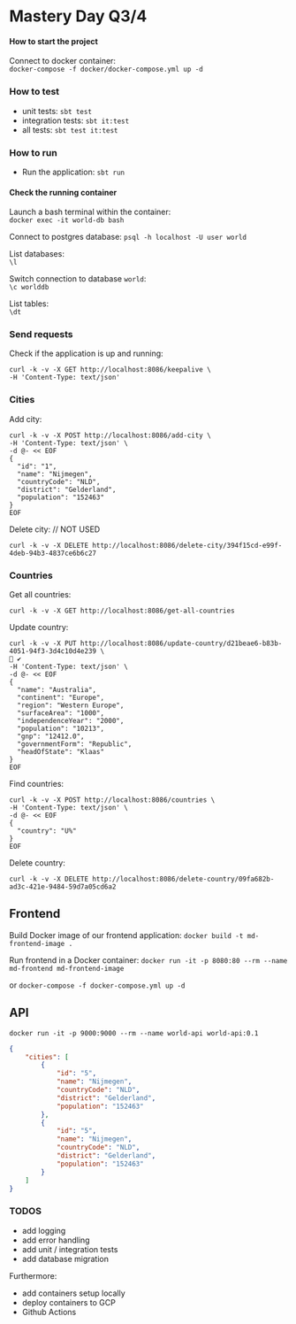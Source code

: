# Mastery Day Q3/4

#### How to start the project
Connect to docker container:  
`docker-compose -f docker/docker-compose.yml up -d`

### How to test

- unit tests: `sbt test`
- integration tests: `sbt it:test`
- all tests: `sbt test it:test`

### How to run

- Run the application: `sbt run`

#### Check the running container
Launch a bash terminal within the container:  
`docker exec -it world-db bash`

Connect to postgres database:
`psql -h localhost -U user world`

List databases:  
`\l`

Switch connection to database `world`:  
`\c worlddb`

List tables:  
`\dt`

### Send requests

Check if the application is up and running:
```
curl -k -v -X GET http://localhost:8086/keepalive \
-H 'Content-Type: text/json'
```

### Cities
Add city:
```
curl -k -v -X POST http://localhost:8086/add-city \
-H 'Content-Type: text/json' \
-d @- << EOF
{
  "id": "1",
  "name": "Nijmegen",
  "countryCode": "NLD",
  "district": "Gelderland",
  "population": "152463"
}
EOF
```

Delete city: // NOT USED
```
curl -k -v -X DELETE http://localhost:8086/delete-city/394f15cd-e99f-4deb-94b3-4837ce6b6c27
```

### Countries
Get all countries:
```
curl -k -v -X GET http://localhost:8086/get-all-countries
```

Update country:
```
curl -k -v -X PUT http://localhost:8086/update-country/d21beae6-b83b-4051-94f3-3d4c10d4e239 \                                                                                                       ✔
-H 'Content-Type: text/json' \
-d @- << EOF
{
  "name": "Australia",
  "continent": "Europe",
  "region": "Western Europe",
  "surfaceArea": "1000",
  "independenceYear": "2000",
  "population": "10213",
  "gnp": "12412.0",
  "governmentForm": "Republic",
  "headOfState": "Klaas"
}
EOF
```



Find countries:
```
curl -k -v -X POST http://localhost:8086/countries \
-H 'Content-Type: text/json' \
-d @- << EOF
{
  "country": "U%"
}
EOF
```

Delete country:
```
curl -k -v -X DELETE http://localhost:8086/delete-country/09fa682b-ad3c-421e-9484-59d7a05cd6a2
```





## Frontend
Build Docker image of our frontend application:
`docker build -t md-frontend-image .`

Run frontend in a Docker container:
`docker run -it -p 8080:80 --rm --name md-frontend md-frontend-image`

or
`docker-compose -f docker-compose.yml up -d`

## API
`docker run -it -p 9000:9000 --rm --name world-api world-api:0.1`

```json
{
    "cities": [
        {
            "id": "5",
            "name": "Nijmegen",
            "countryCode": "NLD",
            "district": "Gelderland",
            "population": "152463"
        },
        {
            "id": "5",
            "name": "Nijmegen",
            "countryCode": "NLD",
            "district": "Gelderland",
            "population": "152463"
        }
    ]
}
```

### TODOS
- add logging
- add error handling
- add unit / integration tests
- add database migration

Furthermore: 
- add containers setup locally
- deploy containers to GCP
- Github Actions

